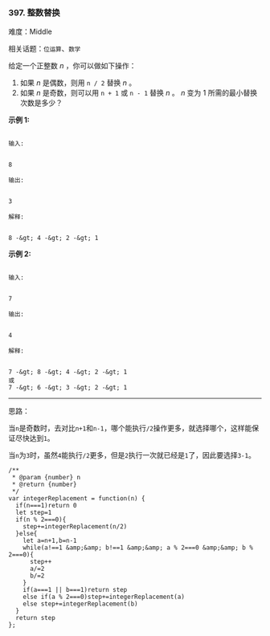 ### 397. 整数替换

难度：Middle

相关话题：`位运算`、`数学`

给定一个正整数 *n* ，你可以做如下操作：



1. 如果 *n* 是偶数，则用 `n / 2` 替换 *n* 。
2. 如果 *n* 是奇数，则可以用 `n + 1` 或 `n - 1` 替换 *n* 。
 *n* 变为 1 所需的最小替换次数是多少？



 **示例 1:** 





```

输入:


8

输出:


3

解释:


8 -&gt; 4 -&gt; 2 -&gt; 1

```

 **示例 2:** 





```

输入:


7

输出:


4

解释:


7 -&gt; 8 -&gt; 4 -&gt; 2 -&gt; 1
或
7 -&gt; 6 -&gt; 3 -&gt; 2 -&gt; 1

```


-----

思路：

当`n`是奇数时，去对比`n+1`和`n-1`，哪个能执行`/2`操作更多，就选择哪个，这样能保证尽快达到`1`。

当`n`为`3`时，虽然`4`能执行`/2`更多，但是`2`执行一次就已经是`1`了，因此要选择`3-1`。


```
/**
 * @param {number} n
 * @return {number}
 */
var integerReplacement = function(n) {
  if(n===1)return 0
  let step=1
  if(n % 2===0){
    step+=integerReplacement(n/2)
  }else{
    let a=n+1,b=n-1
    while(a!==1 &amp;&amp; b!==1 &amp;&amp; a % 2===0 &amp;&amp; b % 2===0){
      step++
      a/=2
      b/=2
    }
    if(a===1 || b===1)return step
    else if(a % 2===0)step+=integerReplacement(a)
    else step+=integerReplacement(b)
  }
  return step
};



```
